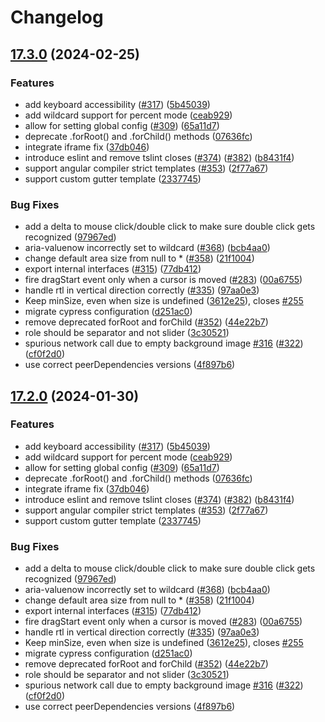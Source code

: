 # Changelog

## [17.3.0](https://github.com/Jefiozie/angular-split/compare/angular-split-v17.2.0...angular-split-v17.3.0) (2024-02-25)


### Features

* add keyboard accessibility ([#317](https://github.com/Jefiozie/angular-split/issues/317)) ([5b45039](https://github.com/Jefiozie/angular-split/commit/5b450398cffed30642ffc133b3d578f3fd8f303b))
* add wildcard support for percent mode ([ceab929](https://github.com/Jefiozie/angular-split/commit/ceab929a4c2539109f758b29c3faa061da7b7fe1))
* allow for setting global config ([#309](https://github.com/Jefiozie/angular-split/issues/309)) ([65a11d7](https://github.com/Jefiozie/angular-split/commit/65a11d70e3c46111e778fe1c3b5ee737bc04f822))
* deprecate .forRoot() and .forChild() methods ([07636fc](https://github.com/Jefiozie/angular-split/commit/07636fc4a0ad691da204bc98673cf945015b988c))
* integrate iframe fix ([37db046](https://github.com/Jefiozie/angular-split/commit/37db046f731ade7021ff91ebd0c175f11f79dcd9))
* introduce eslint and remove tslint closes ([#374](https://github.com/Jefiozie/angular-split/issues/374)) ([#382](https://github.com/Jefiozie/angular-split/issues/382)) ([b8431f4](https://github.com/Jefiozie/angular-split/commit/b8431f4631a3ed3b658729e89c95ec11297e1971))
* support angular compiler strict templates ([#353](https://github.com/Jefiozie/angular-split/issues/353)) ([2f77a67](https://github.com/Jefiozie/angular-split/commit/2f77a67b43c2eaa131f5c2d56b4fdda17af2e268))
* support custom gutter template ([2337745](https://github.com/Jefiozie/angular-split/commit/233774535909a19c1b04962c20de51557a402b6f))


### Bug Fixes

* add a delta to mouse click/double click to make sure double click gets recognized ([97967ed](https://github.com/Jefiozie/angular-split/commit/97967ed0fd58c83e4daf6fef2c43fcb9eeca76aa))
* aria-valuenow incorrectly set to wildcard ([#368](https://github.com/Jefiozie/angular-split/issues/368)) ([bcb4aa0](https://github.com/Jefiozie/angular-split/commit/bcb4aa0bd319dd5ba84fd135186e1454911d3d7e))
* change default area size from null to * ([#358](https://github.com/Jefiozie/angular-split/issues/358)) ([21f1004](https://github.com/Jefiozie/angular-split/commit/21f100453f4406559bcf5ee0a04213a157e37f45))
* export internal interfaces ([#315](https://github.com/Jefiozie/angular-split/issues/315)) ([77db412](https://github.com/Jefiozie/angular-split/commit/77db412694c1265799984a5070534e6f6ea3a384))
* fire dragStart event only when a cursor is moved ([#283](https://github.com/Jefiozie/angular-split/issues/283)) ([00a6755](https://github.com/Jefiozie/angular-split/commit/00a675578915d6172ca0174d3761cf84bc5ca024))
* handle rtl in vertical direction correctly ([#335](https://github.com/Jefiozie/angular-split/issues/335)) ([97aa0e3](https://github.com/Jefiozie/angular-split/commit/97aa0e3863e9129f4e1da165be894b429c47039c))
* Keep minSize, even when size is undefined ([3612e25](https://github.com/Jefiozie/angular-split/commit/3612e25d8e2d78749cfeb9ad439da14611ed975b)), closes [#255](https://github.com/Jefiozie/angular-split/issues/255)
* migrate cypress configuration ([d251ac0](https://github.com/Jefiozie/angular-split/commit/d251ac04b7566fe2132617b92af41ce8ef5459e9))
* remove deprecated forRoot and forChild ([#352](https://github.com/Jefiozie/angular-split/issues/352)) ([44e22b7](https://github.com/Jefiozie/angular-split/commit/44e22b7351a96a561c6552308c5263779378d3bc))
* role should be separator and not slider ([3c30521](https://github.com/Jefiozie/angular-split/commit/3c30521a7731fdf718810303c8fe8d734bb011a5))
* spurious network call due to empty background image [#316](https://github.com/Jefiozie/angular-split/issues/316) ([#322](https://github.com/Jefiozie/angular-split/issues/322)) ([cf0f2d0](https://github.com/Jefiozie/angular-split/commit/cf0f2d043f7d1fd9ece7148c0362dbdbb3b892e7))
* use correct peerDependencies versions ([4f897b6](https://github.com/Jefiozie/angular-split/commit/4f897b6fc26002f1a5146a5933909a6ee616089b))

## [17.2.0](https://github.com/angular-split/angular-split/compare/angular-split-v17.1.1...angular-split-v17.2.0) (2024-01-30)


### Features

* add keyboard accessibility ([#317](https://github.com/angular-split/angular-split/issues/317)) ([5b45039](https://github.com/angular-split/angular-split/commit/5b450398cffed30642ffc133b3d578f3fd8f303b))
* add wildcard support for percent mode ([ceab929](https://github.com/angular-split/angular-split/commit/ceab929a4c2539109f758b29c3faa061da7b7fe1))
* allow for setting global config ([#309](https://github.com/angular-split/angular-split/issues/309)) ([65a11d7](https://github.com/angular-split/angular-split/commit/65a11d70e3c46111e778fe1c3b5ee737bc04f822))
* deprecate .forRoot() and .forChild() methods ([07636fc](https://github.com/angular-split/angular-split/commit/07636fc4a0ad691da204bc98673cf945015b988c))
* integrate iframe fix ([37db046](https://github.com/angular-split/angular-split/commit/37db046f731ade7021ff91ebd0c175f11f79dcd9))
* introduce eslint and remove tslint closes ([#374](https://github.com/angular-split/angular-split/issues/374)) ([#382](https://github.com/angular-split/angular-split/issues/382)) ([b8431f4](https://github.com/angular-split/angular-split/commit/b8431f4631a3ed3b658729e89c95ec11297e1971))
* support angular compiler strict templates ([#353](https://github.com/angular-split/angular-split/issues/353)) ([2f77a67](https://github.com/angular-split/angular-split/commit/2f77a67b43c2eaa131f5c2d56b4fdda17af2e268))
* support custom gutter template ([2337745](https://github.com/angular-split/angular-split/commit/233774535909a19c1b04962c20de51557a402b6f))


### Bug Fixes

* add a delta to mouse click/double click to make sure double click gets recognized ([97967ed](https://github.com/angular-split/angular-split/commit/97967ed0fd58c83e4daf6fef2c43fcb9eeca76aa))
* aria-valuenow incorrectly set to wildcard ([#368](https://github.com/angular-split/angular-split/issues/368)) ([bcb4aa0](https://github.com/angular-split/angular-split/commit/bcb4aa0bd319dd5ba84fd135186e1454911d3d7e))
* change default area size from null to * ([#358](https://github.com/angular-split/angular-split/issues/358)) ([21f1004](https://github.com/angular-split/angular-split/commit/21f100453f4406559bcf5ee0a04213a157e37f45))
* export internal interfaces ([#315](https://github.com/angular-split/angular-split/issues/315)) ([77db412](https://github.com/angular-split/angular-split/commit/77db412694c1265799984a5070534e6f6ea3a384))
* fire dragStart event only when a cursor is moved ([#283](https://github.com/angular-split/angular-split/issues/283)) ([00a6755](https://github.com/angular-split/angular-split/commit/00a675578915d6172ca0174d3761cf84bc5ca024))
* handle rtl in vertical direction correctly ([#335](https://github.com/angular-split/angular-split/issues/335)) ([97aa0e3](https://github.com/angular-split/angular-split/commit/97aa0e3863e9129f4e1da165be894b429c47039c))
* Keep minSize, even when size is undefined ([3612e25](https://github.com/angular-split/angular-split/commit/3612e25d8e2d78749cfeb9ad439da14611ed975b)), closes [#255](https://github.com/angular-split/angular-split/issues/255)
* migrate cypress configuration ([d251ac0](https://github.com/angular-split/angular-split/commit/d251ac04b7566fe2132617b92af41ce8ef5459e9))
* remove deprecated forRoot and forChild ([#352](https://github.com/angular-split/angular-split/issues/352)) ([44e22b7](https://github.com/angular-split/angular-split/commit/44e22b7351a96a561c6552308c5263779378d3bc))
* role should be separator and not slider ([3c30521](https://github.com/angular-split/angular-split/commit/3c30521a7731fdf718810303c8fe8d734bb011a5))
* spurious network call due to empty background image [#316](https://github.com/angular-split/angular-split/issues/316) ([#322](https://github.com/angular-split/angular-split/issues/322)) ([cf0f2d0](https://github.com/angular-split/angular-split/commit/cf0f2d043f7d1fd9ece7148c0362dbdbb3b892e7))
* use correct peerDependencies versions ([4f897b6](https://github.com/angular-split/angular-split/commit/4f897b6fc26002f1a5146a5933909a6ee616089b))
